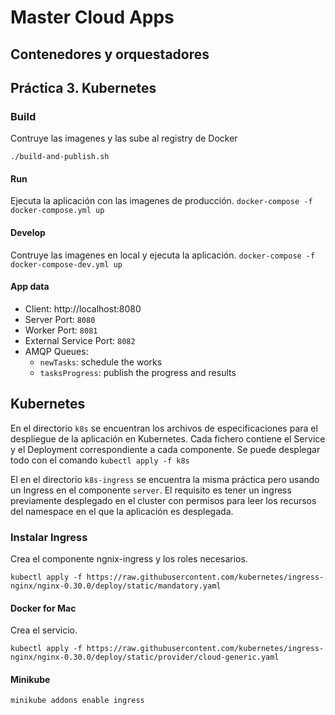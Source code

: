 # Master Cloud Apps

## Contenedores y orquestadores

## Práctica 3. Kubernetes

### Build

Contruye las imagenes y las sube al registry de Docker

`./build-and-publish.sh`

#### Run

Ejecuta la aplicación con las imagenes de producción.
`docker-compose -f docker-compose.yml up`

#### Develop

Contruye las imagenes en local y ejecuta la aplicación.
`docker-compose -f docker-compose-dev.yml up`

#### App data

* Client: http://localhost:8080
* Server Port: `8080`
* Worker Port: `8081`
* External Service Port: `8082`
* AMQP Queues:
  * `newTasks`: schedule the works
  * `tasksProgress`: publish the progress and results

## Kubernetes

En el directorio `k8s` se encuentran los archivos de especificaciones para el despliegue de la aplicación en Kubernetes. Cada fichero contiene el Service y el Deployment correspondiente a cada componente. Se puede desplegar todo con el comando `kubectl apply -f k8s`

El en el directorio `k8s-ingress` se encuentra la misma práctica pero usando un Ingress en el componente `server`. El requisito es tener un ingress previamente desplegado en el cluster con permisos para leer los recursos del namespace en el que la aplicación es desplegada.

### Instalar Ingress

Crea el componente ngnix-ingress y los roles necesarios.

`kubectl apply -f https://raw.githubusercontent.com/kubernetes/ingress-nginx/nginx-0.30.0/deploy/static/mandatory.yaml`

#### Docker for Mac

Crea el servicio.

`kubectl apply -f https://raw.githubusercontent.com/kubernetes/ingress-nginx/nginx-0.30.0/deploy/static/provider/cloud-generic.yaml`

#### Minikube

`minikube addons enable ingress`
